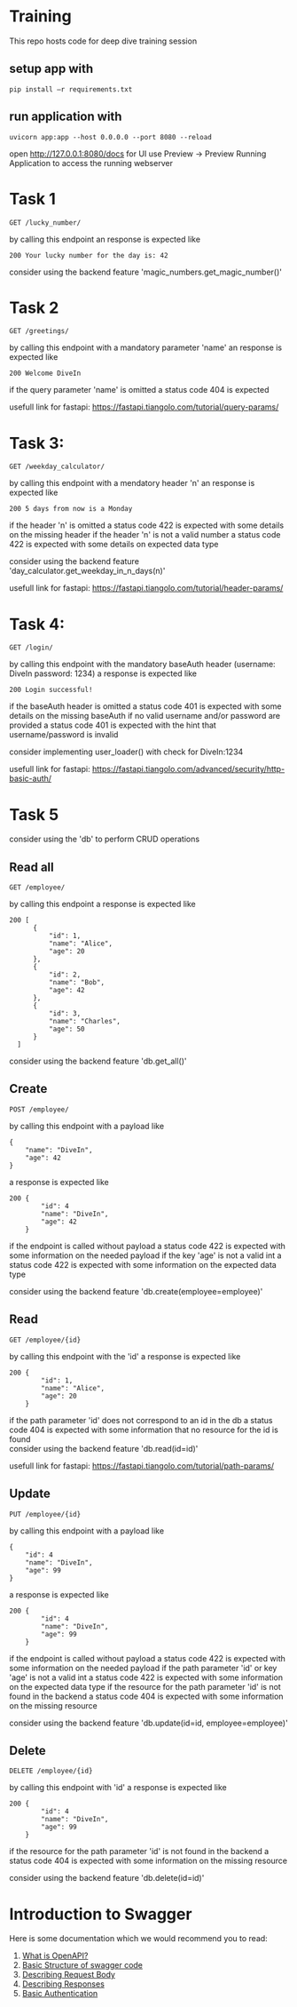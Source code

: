 # Training
This repo hosts code for deep dive training session

## setup app with
    pip install –r requirements.txt

## run application with
    uvicorn app:app --host 0.0.0.0 --port 8080 --reload
    
open http://127.0.0.1:8080/docs for UI
use Preview -> Preview Running Application to access the running webserver



# Task 1

    GET /lucky_number/

by calling this endpoint an response is expected like

    200 Your lucky number for the day is: 42

consider using the backend feature 'magic_numbers.get_magic_number()'



# Task 2
    
    GET /greetings/
    
by calling this endpoint with a mandatory parameter 'name' an response is expected like
    
    200 Welcome DiveIn
    
if the query parameter 'name' is omitted a status code 404 is expected

usefull link for fastapi: https://fastapi.tiangolo.com/tutorial/query-params/



# Task 3:
    
    GET /weekday_calculator/
    
by calling this endpoint with a mendatory header 'n' an response is expected like
    
    200 5 days from now is a Monday
    
if the header 'n' is omitted a status code 422 is expected with some details on the missing header
if the header 'n' is not a valid number a status code 422 is expected with some details on expected data type
    
consider using the backend feature 'day_calculator.get_weekday_in_n_days(n)'

usefull link for fastapi: https://fastapi.tiangolo.com/tutorial/header-params/


# Task 4:

    GET /login/
    
by calling this endpoint with the mandatory baseAuth header (username: DiveIn password: 1234) a response is expected like
    
    200 Login successful!
    
if the baseAuth header is omitted a status code 401 is expected with some details on the missing baseAuth
if no valid username and/or password are provided a status code 401 is expected with the hint that username/password is invalid
    
consider implementing user_loader() with check for DiveIn:1234

usefull link for fastapi: https://fastapi.tiangolo.com/advanced/security/http-basic-auth/


# Task 5

consider using the 'db' to perform CRUD operations

## Read all

    GET /employee/

by calling this endpoint a response is expected like

    200 [
          {
              "id": 1,
              "name": "Alice",
              "age": 20
          },
          {
              "id": 2,
              "name": "Bob",
              "age": 42
          },
          {
              "id": 3,
              "name": "Charles",
              "age": 50
          }
      ]

consider using the backend feature 'db.get_all()'
    

## Create

    POST /employee/

by calling this endpoint with a payload like

    {
        "name": "DiveIn",
        "age": 42
    }
    
a response is expected like

    200 {
            "id": 4
            "name": "DiveIn",
            "age": 42
        }

if the endpoint is called without payload a status code 422 is expected with some information on the needed payload
if the key 'age' is not a valid int a status code 422 is expected with some information on the expected data type

consider using the backend feature 'db.create(employee=employee)'


## Read

    GET /employee/{id}

by calling this endpoint with the 'id' a response is expected like

    200 {
            "id": 1,
            "name": "Alice",
            "age": 20
        }

if the path parameter 'id' does not correspond to an id in the db a status code 404 is expected with some information that no resource for the id is found    
consider using the backend feature 'db.read(id=id)'

usefull link for fastapi: https://fastapi.tiangolo.com/tutorial/path-params/

## Update

    PUT /employee/{id}

by calling this endpoint with a payload like

    {
        "id": 4
        "name": "DiveIn",
        "age": 99
    }
    
a response is expected like

    200 {
            "id": 4
            "name": "DiveIn",
            "age": 99
        }

if the endpoint is called without payload a status code 422 is expected with some information on the needed payload
if the path parameter 'id' or key 'age' is not a valid int a status code 422 is expected with some information on the expected data type
if the resource for the path parameter 'id' is not found in the backend a status code 404 is expected with some information on the missing resource

consider using the backend feature 'db.update(id=id, employee=employee)'


## Delete

    DELETE /employee/{id}

by calling this endpoint with 'id' a response is expected like

    200 {
            "id": 4
            "name": "DiveIn",
            "age": 99
        }

if the resource for the path parameter 'id' is not found in the backend a status code 404 is expected with some information on the missing resource

consider using the backend feature 'db.delete(id=id)'


# Introduction to Swagger
Here is some documentation which we would recommend you to read:
1. [What is OpenAPI?](https://swagger.io/docs/specification/about/)
2. [Basic Structure of swagger code](https://swagger.io/docs/specification/basic-structure/)
3. [Describing Request Body](https://swagger.io/docs/specification/describing-request-body/)
4. [Describing Responses](https://swagger.io/docs/specification/describing-responses/)
5. [Basic Authentication](https://swagger.io/docs/specification/authentication/basic-authentication/)